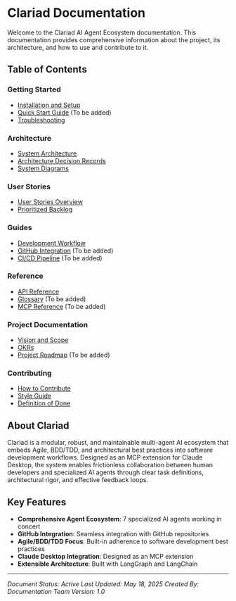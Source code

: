 # Clariad Documentation

Welcome to the Clariad AI Agent Ecosystem documentation. This documentation provides comprehensive information about the project, its architecture, and how to use and contribute to it.

## Table of Contents

### Getting Started
- [Installation and Setup](getting-started/README.md)
- [Quick Start Guide](getting-started/quickstart.md) (To be added)
- [Troubleshooting](getting-started/troubleshooting.md)

### Architecture
- [System Architecture](architecture/README.md)
- [Architecture Decision Records](architecture/adrs/README.md)
- [System Diagrams](architecture/system-diagrams.md)

### User Stories
- [User Stories Overview](user-stories/README.md)
- [Prioritized Backlog](user-stories/prioritized-backlog.md)

### Guides
- [Development Workflow](guides/README.md)
- [GitHub Integration](guides/github-integration.md) (To be added)
- [CI/CD Pipeline](guides/ci-cd-pipeline.md) (To be added)

### Reference
- [API Reference](reference/README.md)
- [Glossary](reference/glossary.md) (To be added)
- [MCP Reference](reference/mcp-reference.md) (To be added)

### Project Documentation
- [Vision and Scope](project/vision-and-scope.md)
- [OKRs](project/okrs.md)
- [Project Roadmap](project/roadmap.md) (To be added)

### Contributing
- [How to Contribute](contributing/README.md)
- [Style Guide](contributing/style-guide.md)
- [Definition of Done](contributing/definition-of-done.md)

## About Clariad

Clariad is a modular, robust, and maintainable multi-agent AI ecosystem that embeds Agile, BDD/TDD, and architectural best practices into software development workflows. Designed as an MCP extension for Claude Desktop, the system enables frictionless collaboration between human developers and specialized AI agents through clear task definitions, architectural rigor, and effective feedback loops.

## Key Features

- **Comprehensive Agent Ecosystem**: 7 specialized AI agents working in concert
- **GitHub Integration**: Seamless integration with GitHub repositories
- **Agile/BDD/TDD Focus**: Built-in adherence to software development best practices
- **Claude Desktop Integration**: Designed as an MCP extension
- **Extensible Architecture**: Built with LangGraph and LangChain

---

*Document Status: Active*
*Last Updated: May 18, 2025*
*Created By: Documentation Team*
*Version: 1.0*
